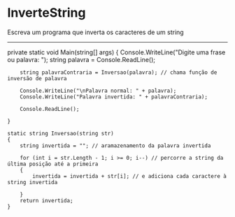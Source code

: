 # InverteString
Escreva um programa que inverta os caracteres de um string

----------------

private static void Main(string[] args)
    {
        Console.WriteLine("Digite uma frase ou palavra: ");
        string palavra = Console.ReadLine();

        string palavraContraria = Inversao(palavra); // chama função de inversão de palavra

        Console.WriteLine("\nPalavra normal: " + palavra);
        Console.WriteLine("Palavra invertida: " + palavraContraria);

        Console.ReadLine();

    }

    static string Inversao(string str)
    {
        string invertida = ""; // aramazenamento da palavra invertida

        for (int i = str.Length - 1; i >= 0; i--) // percorre a string da última posição até a primeira
        {
            invertida = invertida + str[i]; // e adiciona cada caractere à string invertida 

        }
        return invertida;
    }

